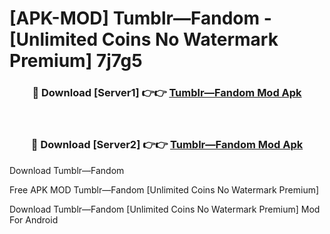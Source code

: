 # [APK-MOD] Tumblr—Fandom - [Unlimited Coins No Watermark Premium] 7j7g5



<div align="center">
<h3>🔴 Download [Server1] 👉👉 <a href="https://momento.my/?title=Tumblr—Fandom">Tumblr—Fandom Mod Apk</a></h3><br>

<h3>🔴 Download [Server2] 👉👉 <a href="https://momento.my/?title=Tumblr—Fandom">Tumblr—Fandom Mod Apk</a></h3>
</div>



Download Tumblr—Fandom 

Free APK MOD Tumblr—Fandom [Unlimited Coins No Watermark Premium]

Download Tumblr—Fandom [Unlimited Coins No Watermark Premium] Mod For Android
